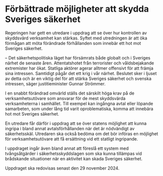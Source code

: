 # Förbättrade möjligheter att skydda Sveriges säkerhet

Regeringen har gett en utredare i uppdrag att se över hur kontrollen av skyddsvärd verksamhet kan stärkas. Syftet med utredningen är att öka förmågan att möta förändrade förhållanden som innebär ett hot mot Sveriges säkerhet.

– Det säkerhetspolitiska läget har försämrats både globalt och i Sveriges närhet de senaste åren. Attentatshotet från terrorister och våldsbejakande extremister har ökat. Statliga aktörer agerar alltmer offensivt för att främja sina intressen. Samtidigt pågår det ett krig i vår närhet. Beslutet sker i ljuset av detta och är en viktig del för att stärka Sveriges säkerhet och svenska intressen, säger justitieminister Gunnar Strömmer.

I en snabbt förändrad omvärld ställs det särskilt höga krav på de verksamhetsutövare som ansvarar för de mest skyddsvärda verksamheterna i samhället. Till exempel kan ingångna avtal eller löpande samarbeten, som under lång tid varit oproblematiska, komma att innebära hot mot Sveriges säkerhet.

En utredare får därför i uppdrag att se över statens möjlighet att kunna ingripa i bland annat avtalsförhållanden när det är nödvändigt av säkerhetsskäl. Utredaren ska också bedöma om det bör införas en möjlighet för verksamhetsutövare att få ersättning vid ett statligt ingripande.

I uppdraget ingår även bland annat att föreslå ett system med tvångsåtgärder i säkerhetsskyddslagen som ska kunna tillämpas vid brådskande situationer när en aktivitet kan skada Sveriges säkerhet.

Uppdraget ska redovisas senast den 29 november 2024.
